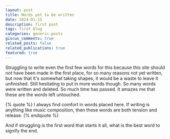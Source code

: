```yaml
---
layout: post
title: Words yet to be written
date: 2024-01-15
description: first post
tags: first blog
categories: generic-posts
giscus_comments: true
related_posts: false
related_publications: true
featured: true
---
```


Struggling to write even the first few words for this because this site should not have been made in the first place, for so many reasons not yet written, but now that it's somewhat taking shapes, it would be a waste to leave it unfinished. Still hesitating to put in more words though. So many words were written and deleted. So much time has passed. It amazes me that these are the words left untouched. 

{% quote %}
I always find comfort in words placed here. If writing is anything like music composition, then these words are both tension and release. 
{% endquote %}

And if struggling is the first word that starts it all, what is the best word to signify the end.


